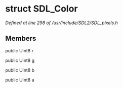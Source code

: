 # struct SDL_Color

*Defined at line 298 of /usr/include/SDL2/SDL_pixels.h*

## Members

public Uint8 r

public Uint8 g

public Uint8 b

public Uint8 a



